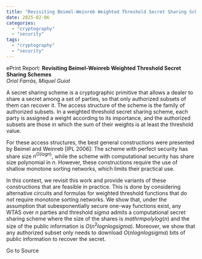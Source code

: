 ```yaml
---
title: "Revisiting Beimel-Weinreb Weighted Threshold Secret Sharing Schemes"
date: 2025-02-06
categories: 
  - "cryptography"
  - "security"
tags: 
  - "cryptography"
  - "security"
---
```


ePrint Report: **Revisiting Beimel-Weinreb Weighted Threshold Secret Sharing Schemes**  
_Oriol Farràs, Miquel Guiot_

A secret sharing scheme is a cryptographic primitive that allows a dealer to share a secret among a set of parties, so that only authorized subsets of them can recover it. The access structure of the scheme is the family of authorized subsets. In a weighted threshold secret sharing scheme, each party is assigned a weight according to its importance, and the authorized subsets are those in which the sum of their weights is at least the threshold value.  
  
For these access structures, the best general constructions were presented by Beimel and Weinreb \[IPL 2006\]: The scheme with perfect security has share size $n^{O(log n)}$, while the scheme with computational security has share size polynomial in $n$. However, these constructions require the use of shallow monotone sorting networks, which limits their practical use.  
  
In this context, we revisit this work and provide variants of these constructions that are feasible in practice. This is done by considering alternative circuits and formulas for weighted threshold functions that do not require monotone sorting networks. We show that, under the assumption that subexponentially secure one-way functions exist, any WTAS over $n$ parties and threshold $sigma$ admits a computational secret sharing scheme where the size of the shares is $mathrm{polylog}(n)$ and the size of the public information is $O(n^2log nlog sigma)$. Moreover, we show that any authorized subset only needs to download $O(nlog nlog sigma)$ bits of public information to recover the secret.

Go to Source
